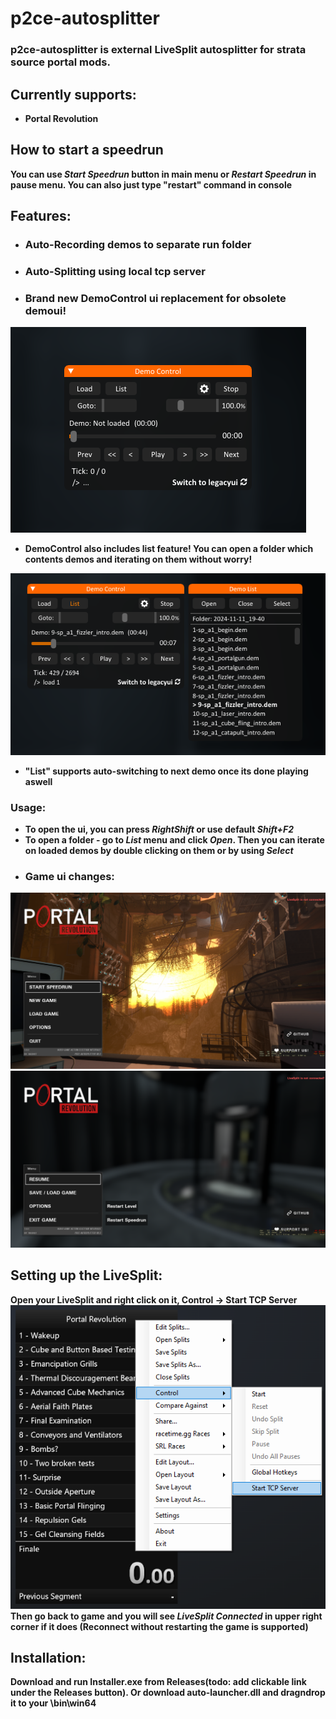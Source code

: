 # p2ce-autosplitter
### p2ce-autosplitter is external LiveSplit autosplitter for strata source portal mods.

## **Currently supports:**
- **Portal Revolution**

## **How to start a speedrun**
**You can use *Start Speedrun* button in main menu or *Restart Speedrun* in pause menu. You can also just type "restart" command in console**

## Features:
- ### **Auto-Recording demos to separate run folder**
- ### **Auto-Splitting using local tcp server**
- ### **Brand new DemoControl ui replacement for obsolete demoui!**
![img](images/democontrol_preview.png)

- **DemoControl also includes list feature! You can open a folder which contents demos and iterating on them without worry!**

![img](images/democontrol_list_preview.png)

- **"List" supports auto-switching to next demo once its done playing aswell**
### Usage:
- **To open the ui, you can press *RightShift* or use default *Shift+F2***
- **To open a folder - go to *List* menu and click *Open*. Then you can iterate on loaded demos by double clicking on them or by using *Select***
- ### **Game ui changes:**
![img](images/mainmenu_ui_preview.png)
![img](images/mainmenu_ui_preview2.png)
## Setting up the LiveSplit:
**Open your LiveSplit and right click on it, Control -> Start TCP Server**
![img](images/livesplit_setup.png)
**Then go back to game and you will see *LiveSplit Connected* in upper right corner if it does (Reconnect without restarting the game is supported)**
## Installation:
**Download and run Installer.exe from Releases(todo: add clickable link under the Releases button). Or download auto-launcher.dll and dragndrop it to your \bin\win64**
